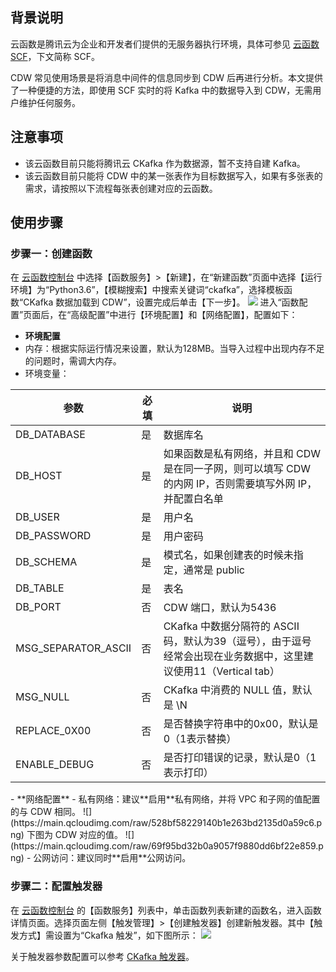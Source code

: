 ## 背景说明
云函数是腾讯云为企业和开发者们提供的无服务器执行环境，具体可参见 [云函数 SCF](https://cloud.tencent.com/product/scf)，下文简称 SCF。

CDW 常见使用场景是将消息中间件的信息同步到 CDW 后再进行分析。本文提供了一种便捷的方法，即使用 SCF 实时的将 Kafka 中的数据导入到 CDW，无需用户维护任何服务。

## 注意事项
- 该云函数目前只能将腾讯云 CKafka 作为数据源，暂不支持自建 Kafka。
- 该云函数目前只能将 CDW 中的某一张表作为目标数据写入，如果有多张表的需求，请按照以下流程每张表创建对应的云函数。

## 使用步骤

###  步骤一：创建函数

在 [云函数控制台](https://console.cloud.tencent.com/scf/index?rid=4) 中选择【函数服务】>【新建】，在“新建函数”页面中选择【运行环境】为“Python3.6”，【模糊搜索】中搜索关键词“ckafka”，选择模板函数“CKafka 数据加载到 CDW”，设置完成后单击【下一步】。
![](https://main.qcloudimg.com/raw/6115e15c0f228d08caeea72f59961262.png)
进入“函数配置”页面后，在“高级配置”中进行【环境配置】和【网络配置】，配置如下：
- **环境配置**
 - 内存：根据实际运行情况来设置，默认为128MB。当导入过程中出现内存不足的问题时，需调大内存。
 - 环境变量：
<table>
	<thead>
	<tr>
	<th>参数</th>
	<th>必填</th>
	<th>说明</th>
	</tr>
	</thead>
<tbody>
	<tr>
		<td>DB_DATABASE</td>
		<td>是</td>
		<td>数据库名</td>
	</tr>
	<tr>
		<td>DB_HOST</td>
		<td>是</td>
		<td>如果函数是私有网络，并且和 CDW 是在同一子网，则可以填写 CDW 的内网 IP，否则需要填写外网 IP，并配置白名单</td>
	</tr>
	<tr>
		<td>DB_USER</td>
		<td>是</td>
		<td>用户名</td>
	</tr>
	<tr>
		<td>DB_PASSWORD</td>
		<td>是</td>
		<td>用户密码</td>
	</tr>
	<tr>
		<td>DB_SCHEMA</td>
		<td>是</td>
		<td>模式名，如果创建表的时候未指定，通常是 public</td>
	</tr>
	<tr>
		<td>DB_TABLE</td>
		<td>是</td>
		<td>表名</td>
	</tr>
	<tr>
		<td>DB_PORT</td>
		<td>否</td>
		<td>CDW 端口，默认为5436</td>
	</tr>
	<tr>
		<td>MSG_SEPARATOR_ASCII</td>
		<td>否</td>
		<td>CKafka 中数据分隔符的 ASCII 码，默认为39（逗号），由于逗号经常会出现在业务数据中，这里建议使用11（Vertical tab）</td>
	</tr>
	<tr>
		<td>MSG_NULL</td>
		<td>否</td>
		<td>CKafka 中消费的 NULL 值，默认是 \N</td>
	</tr>
	<tr>
		<td>REPLACE_0X00</td>
		<td>否</td>
		<td>是否替换字符串中的0x00，默认是0（1表示替换）</td>
	</tr>
	<tr>
		<td>ENABLE_DEBUG</td>
		<td>否</td>
		<td>是否打印错误的记录，默认是0（1表示打印）</td>
	</tr>
</tbody>
</table>
- **网络配置**
 - 私有网络：建议**启用**私有网络，并将 VPC 和子网的值配置的与 CDW 相同。
 ![](https://main.qcloudimg.com/raw/528bf58229140b1e263bd2135d0a59c6.png)
 下图为 CDW 对应的值。
![](https://main.qcloudimg.com/raw/69f95bd32b0a9057f9880dd6bf22e859.png)
 - 公网访问：建议同时**启用**公网访问。

### 步骤二：配置触发器

在 [云函数控制台](https://console.cloud.tencent.com/scf/index?rid=4) 的【函数服务】列表中，单击函数列表新建的函数名，进入函数详情页面。选择页面左侧【触发管理】>【创建触发器】创建新触发器。其中【触发方式】需设置为“Ckafka 触发”，如下图所示：
![](https://main.qcloudimg.com/raw/3ad13178a24acf0e9a5cee2d630b3457.png)

关于触发器参数配置可以参考 [CKafka 触发器](https://cloud.tencent.com/document/product/583/17530)。
